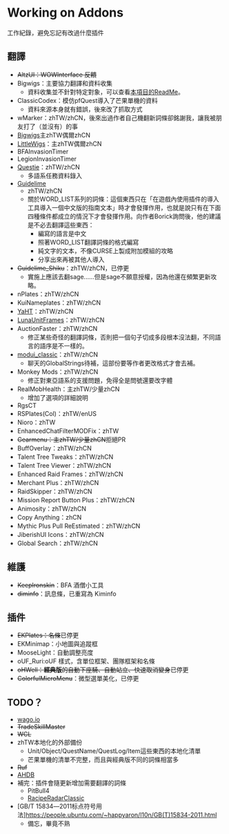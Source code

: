 # Working on Addons

工作紀錄，避免忘記有改過什麼插件

## 翻譯

* ~~AltzUI：WOWInterface 反饋~~
* Bigwigs：主要協力翻譯和資料收集
   * 資料收集並不針對特定對象，可以查看[本項目的ReadMe](https://github.com/EKE00372/WOWThings/blob/master/README.md)。
* ClassicCodex：模仿pfQuest導入了芒果單機的資料
   * 資料來源本身就有錯誤，後來改了抓取方式
* wMarker：zhTW/zhCN，後來出過作者自己機翻新詞條卻銘謝我，讓我被朋友打了（並沒有）的事
* [Bigwigs](https://github.com/BigWigsMods/BigWigs/commits?author=EKE00372)主zhTW偶爾zhCN
* [LittleWigs](https://github.com/BigWigsMods/LittleWigs/commits?author=EKE00372)：主zhTW偶爾zhCN
* BFAInvasionTimer
* LegionInvasionTimer
* [Questie](https://github.com/AeroScripts/QuestieDev/commits?author=EKE00372)：zhTW/zhCN
    * 多語系任務資料錄入
* [Guidelime](https://github.com/max-ri/Guidelime/commits?author=EKE00372)
    * zhTW/zhCN
    * 關於WORD_LIST系列的詞條：這個東西只在「在遊戲內使用插件的導入工具導入一個中文版的指南文本」時才會發揮作用，也就是說只有在下面四種條件都成立的情況下才會發揮作用。向作者Borick詢問後，他的建議是不必去翻譯這些東西：
        * 編寫的語言是中文
        * 照著WORD_LIST翻譯詞條的格式編寫
        * 純文字的文本，不像CURSE上製成附加模組的攻略
        * 分享出來再被其他人導入
* ~~Guidelime_Shiku~~：zhTW/zhCN，已停更
    * 實施上應該去翻sage......但是sage不願意授權，因為他還在頻繁更新攻略。
* nPlates：zhTW/zhCN
* KuiNameplates：zhTW/zhCN
* [YaHT](https://github.com/Aviana/YaHT/commits?author=EKE00372)：zhTW/zhCN
* [LunaUnitFrames](https://github.com/Aviana/LunaUnitFrames/commits?author=EKE00372)：zhTW/zhCN
* AuctionFaster：zhTW/zhCN
    * 修正某些奇怪的翻譯詞條，否則把一個句子切成多段根本沒法翻，不同語言的語序是不一樣的。
* [modui_classic](https://github.com/obble/modui_classic/commits?author=EKE00372)：zhTW/zhCN
    * 聊天的GlobalStrings待補，這部份要等作者更改格式才會去補。
* Monkey Mods：zhTW/zhCN
    * 修正對東亞語系的支援問題，免得全是問號還要改字體
* RealMobHealth：主zhTW/少量zhCN
    * 增加了選項的詳細說明
* RgsCT
* RSPlates(Col)：zhTW/enUS
* Nioro：zhTW
* EnhancedChatFilterMODFix：zhTW
* ~~Gearmenu：主zhTW/少量zhCN~~拒絕PR
* BuffOverlay：zhTW/zhCN
* Talent Tree Tweaks：zhTW/zhCN
* Talent Tree Viewer：zhTW/zhCN
* Enhanced Raid Frames：zhTW/zhCN
* Merchant Plus：zhTW/zhCN
* RaidSkipper：zhTW/zhCN
* Mission Report Button Plus：zhTW/zhCN
* Animosity：zhTW/zhCN
* Copy Anything：zhCN
* Mythic Plus Pull ReEstimated：zhTW/zhCN
* JiberishUI Icons：zhTW/zhCN
* Global Search：zhTW/zhCN

## 維護

* ~~KeepIronskin~~：BFA 酒僧小工具
* ~~diminfo~~：訊息條，已重寫為 Kiminfo

## 插件

* ~~EKPlates：名條~~已停更
* EKMinimap：小地圖與追蹤框
* MooseLight：自動調整亮度
* oUF_Ruri:oUF 樣式，含單位框架、團隊框架和名條
* ~~oHWell：**經典版**的自動下座騎、自動站立、快速取消變身~~已停更
* ~~ColorfulMicroMenu~~：微型選單美化，已停更

## TODO？

* [wago.io](https://github.com/oratory/wago.io/issues/52)
* ~~TradeSkillMaster~~
* ~~WCL~~
* zhTW本地化的外部備份
     * Unit/Object/QuestName/QuestLog/Item這些東西的本地化清單
     * 芒果單機的清單不完整，而且與經典版不同的詞條相當多
* ~~Ruf~~
* [AHDB](https://www.curseforge.com/wow/addons/auction-house-database)
* 補完：插件會隨更新增加需要翻譯的詞條
     * PitBull4
     * [RacipeRadarClassic](https://www.curseforge.com/wow/addons/recipe-radar-classic)
* [GB/T 15834―2011标点符号用法]https://people.ubuntu.com/~happyaron/l10n/GB(T)15834-2011.html
     * 備忘，畢竟不熟
